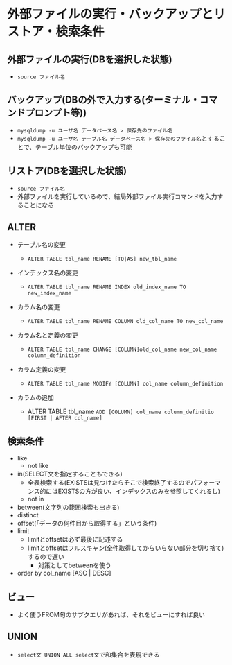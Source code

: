# 外部ファイルの実行・バックアップとリストア・検索条件

## 外部ファイルの実行(DBを選択した状態)

- `source ファイル名`

## バックアップ(DBの外で入力する(ターミナル・コマンドプロンプト等))

- `mysqldump -u ユーザ名 データベース名 > 保存先のファイル名`
- `mysqldump -u ユーザ名 テーブル名 データベース名 > 保存先のファイル名`とすることで、テーブル単位のバックアップも可能

## リストア(DBを選択した状態)

- `source ファイル名`
- 外部ファイルを実行しているので、結局外部ファイル実行コマンドを入力することになる

## ALTER

- テーブル名の変更
  - `ALTER TABLE tbl_name RENAME [TO|AS] new_tbl_name`

- インデックス名の変更
  - `ALTER TABLE tbl_name RENAME INDEX old_index_name TO new_index_name`

- カラム名の変更
  - `ALTER TABLE tbl_name RENAME COLUMN old_col_name TO new_col_name`

- カラム名と定義の変更
  - `ALTER TABLE tbl_name CHANGE [COLUMN]old_col_name new_col_name column_definition`

- カラム定義の変更
  - `ALTER TABLE tbl_name MODIFY [COLUMN] col_name column_definition`

- カラムの追加
  - ALTER TABLE tbl_name
  `ADD [COLUMN] col_name column_definitio [FIRST | AFTER col_name]`

## 検索条件

- like
  - not like
- in(SELECT文を指定することもできる)
  - 全表検索する(EXISTSは見つけたらそこで検索終了するのでパフォーマンス的にはEXISTSの方が良い、インデックスのみを参照してくれるし)
  - not in
- between(文字列の範囲検索も出きる)
- distinct
- offset(「データの何件目から取得する」という条件)
- limit
  - limitとoffsetは必ず最後に記述する
  - limitとoffsetはフルスキャン(全件取得してからいらない部分を切り捨て)するので遅い
    - 対策としてbetweenを使う
- order by col_name [ASC | DESC]

## ビュー

- よく使うFROM句のサブクエリがあれば、それをビューにすれば良い

## UNION

- `select文 UNION ALL select文`で和集合を表現できる